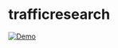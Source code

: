 # trafficresearch

[![Demo](http://img.youtube.com/vi/HOJ9K-8cjfY/0.jpg)](http://www.youtube.com/watch?v=HOJ9K-8cjfY&ab_channel=UTAScience)

